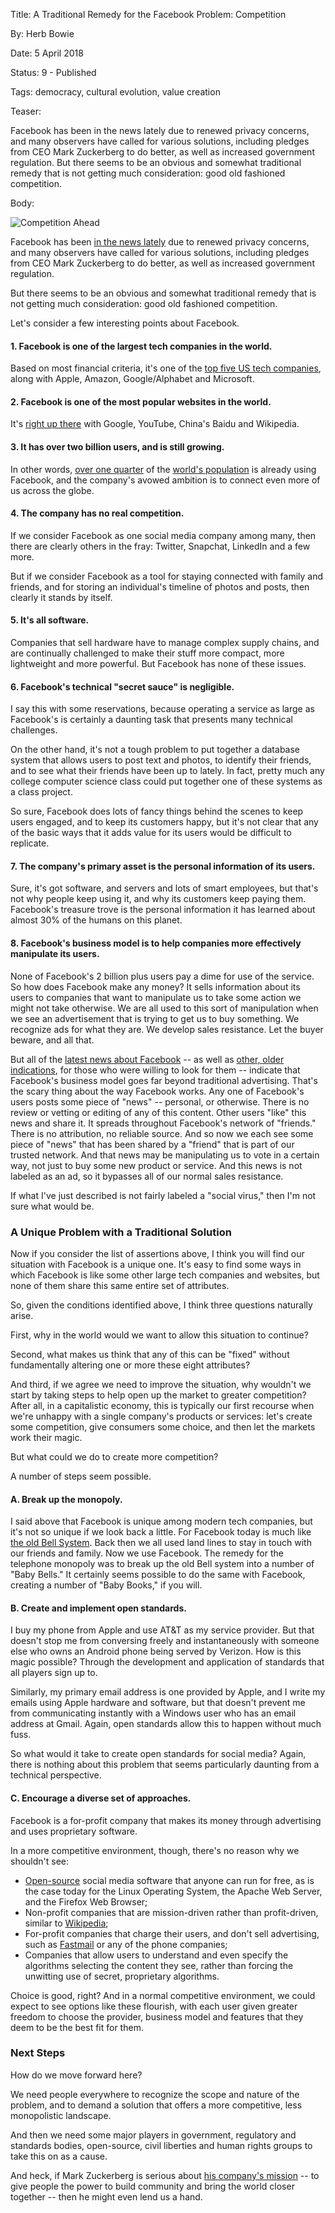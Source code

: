 Title: A Traditional Remedy for the Facebook Problem: Competition

By:    Herb Bowie

Date:  5 April 2018

Status: 9 - Published

Tags: democracy, cultural evolution, value creation

Teaser:

Facebook has been in the news lately due to renewed privacy concerns, and many observers have called for various solutions, including pledges from CEO Mark Zuckerberg to do better, as well as increased government regulation. But there seems to be an obvious and somewhat traditional remedy that is not getting much consideration: good old fashioned competition. 

Body:

<p><img src="../../images/competition.jpg" alt="Competition Ahead" title="Competition Ahead" /></p>

Facebook has been [in the news lately][news] due to renewed privacy concerns, and many observers have called for various solutions, including pledges from CEO Mark Zuckerberg to do better, as well as increased government regulation. 

But there seems to be an obvious and somewhat traditional remedy that is not getting much consideration: good old fashioned competition.

Let's consider a few interesting points about Facebook. 

#### 1. Facebook is one of the largest tech companies in the world. 

Based on most financial criteria, it's one of the [top five US tech companies][fbsize], along with Apple, Amazon, Google/Alphabet and Microsoft. 

#### 2. Facebook is one of the most popular websites in the world.

It's [right up there][websites] with Google, YouTube, China's Baidu and Wikipedia. 

#### 3. It has over two billion users, and is still growing. 

In other words, [over one quarter][fbusers] of the [world's population][pop] is already using Facebook, and the company's avowed ambition is to connect even more of us across the globe. 

#### 4. The company has no real competition. 

If we consider Facebook as one social media company among many, then there are clearly others in the fray: Twitter, Snapchat,  LinkedIn and a few more. 

But if we consider Facebook as a tool for staying connected with family and friends, and for storing an individual's timeline of photos and posts, then clearly it stands by itself. 

#### 5. It's all software. 

Companies that sell hardware have to manage complex supply chains, and are continually challenged to make their stuff more compact, more lightweight and more powerful. But Facebook has none of these issues. 

#### 6. Facebook's technical "secret sauce" is negligible. 

I say this with some reservations, because operating a service as large as Facebook's is certainly a daunting task that presents many technical challenges. 

On the other hand, it's not a tough problem to put together a database system that allows users to post text and photos, to identify their friends, and to see what their friends have been up to lately. In fact, pretty much any college computer science class could put together one of these systems as a class project. 

So sure, Facebook does lots of fancy things behind the scenes to keep users engaged, and to keep its customers happy, but it's not clear that any of the basic ways that it adds value for its users would be difficult to replicate. 

#### 7. The company's primary asset is the personal information of its users. 

Sure, it's got software, and servers and lots of smart employees, but that's not why people keep using it, and why its customers keep paying them. Facebook's treasure trove is the personal information it has learned about almost 30% of the humans on this planet. 

#### 8. Facebook's business model is to help companies more effectively manipulate its users. 

None of Facebook's 2 billion plus users pay a dime for use of the service. So how does Facebook make any money? It sells information about its users to companies that want to manipulate us to take some action we might not take otherwise. We are all used to this sort of manipulation when we see an advertisement that is trying to get us to buy something. We recognize ads for what they are. We develop sales resistance. Let the buyer beware, and all that. 

But all of the [latest news about Facebook][news2] -- as well as [other, older indications][wnyc], for those who were willing to look for them -- indicate that Facebook's business model goes far beyond traditional advertising. That's the scary thing about the way Facebook works. Any one of Facebook's users posts some piece of "news" -- personal, or otherwise. There is no review or vetting or editing of any of this content. Other users "like" this news and share it. It spreads throughout Facebook's network of "friends." There is no attribution, no reliable source. And so now we each see some piece of "news" that has been shared by a "friend" that is part of our trusted network. And that news may be manipulating us to vote in a certain way, not just to buy some new product or service. And this news is not labeled as an ad, so it bypasses all of our normal sales resistance. 

If what I've just described is not fairly labeled a "social virus," then I'm not sure what would be. 

### A Unique Problem with a Traditional Solution

Now if you consider the list of assertions above, I think you will find our situation with Facebook is a unique one. It's easy to find some ways in which Facebook is like some other large tech companies and websites, but none of them share this same entire set of attributes. 

So, given the conditions identified above, I think three questions naturally arise.

First, why in the world would we want to allow this situation to continue? 

Second, what makes us think that any of this can be "fixed" without fundamentally altering one or more these eight attributes? 

And third, if we agree we need to improve the situation, why wouldn't we start by taking steps to help open up the market to greater competition? After all, in a capitalistic economy, this is typically our first recourse when we're unhappy with a single company's products or services: let's create some competition, give consumers some choice, and then let the markets work their magic. 

But what could we do to create more competition? 

A number of steps seem possible. 

#### A. Break up the monopoly. 

I said above that Facebook is unique among modern tech companies, but it's not so unique if we look back a little. For Facebook today is much like [the old Bell System][bell]. Back then we all used land lines to stay in touch with our friends and family. Now we use Facebook. The remedy for the telephone monopoly was to break up the old Bell system into a number of "Baby Bells." It certainly seems possible to do the same with Facebook, creating a number of "Baby Books," if you will. 

#### B. Create and implement open standards. 

I buy my phone from Apple and use AT&T as my service provider. But that doesn't stop me from conversing freely and instantaneously with someone else who owns an Android phone being served by Verizon. How is this magic possible? Through the development and application of standards that all players sign up to. 

Similarly, my primary email address is one provided by Apple, and I write my emails using Apple hardware and software, but that doesn't prevent me from communicating instantly with a Windows user who has an email address at Gmail. Again, open standards allow this to happen without much fuss. 

So what would it take to create open standards for social media? Again, there is nothing about this problem that seems particularly daunting from a technical perspective. 

#### C. Encourage a diverse set of approaches. 

Facebook is a for-profit company that makes its money through advertising and uses proprietary software. 

In a more competitive environment, though, there's no reason why we shouldn't see:

* [Open-source][open] social media software that anyone can run for free, as is the case today for the Linux Operating System, the Apache Web Server, and the Firefox Web Browser;
* Non-profit companies that are mission-driven rather than profit-driven, similar to [Wikipedia][wiki]; 
* For-profit companies that charge their users, and don't sell advertising, such as [Fastmail][fm] or any of the phone companies;
* Companies that allow users to understand and even specify the algorithms selecting the content they see, rather than forcing the unwitting use of secret, proprietary algorithms. 

Choice is good, right? And in a normal competitive environment, we could expect to see options like these flourish, with each user given greater freedom to choose the provider, business model and features that they deem to be the best fit for them. 

### Next Steps

How do we move forward here?

We need people everywhere to recognize the scope and nature of the problem, and to demand a solution that offers a more competitive, less monopolistic landscape. 

And then we need some major players in government, regulatory and standards bodies, open-source, civil liberties and human rights groups to take this on as a cause. 

And heck, if Mark Zuckerberg is serious about [his company's mission][about] -- to give people the power to build community and bring the world closer together -- then he might even lend us a hand. 

[about]: https://www.facebook.com/pg/facebook/about/

[bell]: https://en.wikipedia.org/wiki/Breakup_of_the_Bell_System

[fm]: https://www.fastmail.com

[fbusers]: https://www.statista.com/statistics/264810/number-of-monthly-active-facebook-users-worldwide/

[fbsize]: https://www.statista.com/statistics/216657/market-capitalization-of-us-tech-and-internet-companies/

[news]: https://www.nytimes.com/2018/04/04/us/politics/cambridge-analytica-scandal-fallout.html

[news2]: https://www.nytimes.com/2018/04/04/technology/mark-zuckerberg-testify-congress.html

[open]: https://en.wikipedia.org/wiki/Open-source_software

[pop]: https://en.wikipedia.org/wiki/World_population

[websites]: https://www.weforum.org/agenda/2017/04/most-popular-websites-google-youtube-baidu/

[wiki]: https://en.wikipedia.org/wiki/Wikipedia

[wnyc]: https://www.wnycstudios.org/story/facebook-alarm-bells-have-been-ringing-years/

